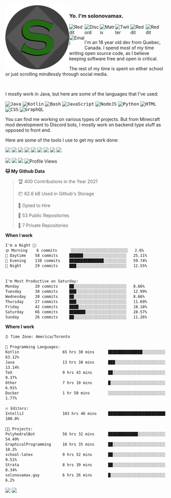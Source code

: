 <img align="left" alt="Avatar" width="200px" src="https://raw.githubusercontent.com/solonovamax/solonovamax/main/solonovamax-circle.png" />

### Yo. I'm solonovamax.

<a href="https://gitlab.com/solonovamax">
    <img align="left" alt="Reddit" width="48px" src="https://img.icons8.com/color/2x/gitlab.png">
</a>

<a href="https://discord.solonovamax.gay">
    <img align="left" alt="Discord" width="48px" src="https://img.icons8.com/color/2x/discord-logo.png">
</a>

<a href="https://matrix.to/#/@solonovamax:matrix.org">
    <img align="left" alt="Matrix" width="48px" src="https://img.icons8.com/material/2x/matrix-logo.png">
</a>

<a href="https://twitter.com/solonovamax">
    <img align="left" alt="Twitter" width="48px" src="https://img.icons8.com/color/2x/twitter.png">
</a>

<!-- <a href="https://twitch.tv/solonovamax">
    <img align="left" alt="Twitch" width="48px" src="https://img.icons8.com/color/2x/twitch.png">
</a> -->

<a href="https://reddit.com/u/solonovamax">
    <img align="left" alt="Reddit" width="48px" src="https://img.icons8.com/color/2x/reddit.png">
</a>

<a href="https://www.youtube.com/channel/UCTxCeyGu41WfEBT8mXpjHMA">
    <img align="left" alt="Reddit" width="48px" src="https://img.icons8.com/color/2x/youtube.png">
</a>

<a href="mailto:solonovamax@12oclockpoint.com">
    <img align="left" alt="Email" width="48px" src="https://img.icons8.com/fluency/2x/mail.png">
</a>

<!-- <a href="https://open.spotify.com/user/solonovamax">
    <img align="left" alt="Spotify" width="48px" src="https://img.icons8.com/color/2x/spotify.png">
</a> -->

<br/>
<br/>

I'm an 18 year old dev from Quebec, Canada.
I spend most of my time writing open source code, as I believe keeping software free and open is critical.

The rest of my time is spent on either school or just scrolling mindlessly through social media.

<br/>

I mostly work in Java, but here are some of the languages that I've used:

<kbd><img height="32" alt="Java" src="https://img.icons8.com/color/1x/java-coffee-cup-logo.png"></kbd>
<kbd><img height="32" alt="Kotlin" src="https://img.icons8.com/color/1x/kotlin.png"></kbd>
<kbd><img height="32" alt="Bash" src="https://img.icons8.com/color/1x/console.png"></kbd>
<kbd><img height="32" alt="JavaScript" src="https://img.icons8.com/color/1x/javascript.png"></kbd>
<kbd><img height="32" alt="NodeJS" src="https://img.icons8.com/color/1x/nodejs.png"></kbd>
<kbd><img height="32" alt="Python" src="https://img.icons8.com/color/1x/python.png"></kbd>
<kbd><img height="32" alt="HTML" src="https://img.icons8.com/color/1x/html-5.png"></kbd>
<kbd><img height="32" alt="CSS" src="https://img.icons8.com/color/1x/css3.png"></kbd>
<kbd><img height="32" alt="GraphQL" src="https://img.icons8.com/color/1x/graphql.png"></kbd>

You can find me working on various types of projects.
But from Minecraft mod development to Discord bots, I mostly work on backend type stuff as opposed to front end.

Here are some of the tools I use to get my work done:

<kbd><img height="32" src="https://img.icons8.com/color/2x/intellij-idea.png"></kbd>
<kbd><img height="32" src="https://img.icons8.com/color/2x/linux.png"></kbd>
<kbd><img height="32" src="https://img.icons8.com/fluent/2x/console.png"></kbd>
<kbd><img height="32" src="https://img.icons8.com/color/2x/open-source.png"></kbd>
<kbd><img height="32" src="https://img.icons8.com/color/2x/git.png"></kbd>
<kbd><img height="32" src="https://img.icons8.com/color/2x/docker.png"></kbd>
<kbd><img height="32" src="https://img.icons8.com/color/2x/mongodb.png"></kbd>
<kbd><img height="32" src="https://img.icons8.com/color/2x/nginx.png"></kbd>
<kbd><img height="32" src="https://img.icons8.com/metro/2x/mysql.png"></kbd>

![](https://img.shields.io/badge/OS-Arch%20Linux-informational?style=flat&logo=Arch%20Linux&logoColor=white&color=007ec6)
![](https://img.shields.io/badge/Editor-IntelliJ%20Idea-informational?style=flat&logo=IntelliJ%20Idea&logoColor=white&color=007ec6)
![](https://img.shields.io/badge/Main%20Languages-Java%20%26%20Kotlin-informational?style=flat&logo=Java&logoColor=white&color=007ec6)
![Profile Views](https://komarev.com/ghpvc/?username=solonovamax&color=blue&style=flat)


<!--START_SECTION:waka-->
**🐱 My Github Data** 

> 🏆 400 Contributions in the Year 2021
 > 
> 📦 62.6 kB Used in Github's Storage 
 > 
> 💼 Opted to Hire
 > 
> 📜 53 Public Repositories 
 > 
> 🔑 7 Private Repositories  
 > 
**When I work** 

```text
I'm a Night 🦉: 
🌞 Morning    6 commits      ░░░░░░░░░░░░░░░░░░░░░░░░░   2.6% 
🌆 Daytime    58 commits     ██████░░░░░░░░░░░░░░░░░░░   25.11% 
🌃 Evening    138 commits    ███████████████░░░░░░░░░░   59.74% 
🌙 Night      29 commits     ███░░░░░░░░░░░░░░░░░░░░░░   12.55%


I'm Most Productive on Saturday: 
Monday       20 commits     ██░░░░░░░░░░░░░░░░░░░░░░░   8.66% 
Tuesday      30 commits     ███░░░░░░░░░░░░░░░░░░░░░░   12.99% 
Wednesday    20 commits     ██░░░░░░░░░░░░░░░░░░░░░░░   8.66% 
Thursday     27 commits     ███░░░░░░░░░░░░░░░░░░░░░░   11.69% 
Friday       42 commits     ████░░░░░░░░░░░░░░░░░░░░░   18.18% 
Saturday     66 commits     ███████░░░░░░░░░░░░░░░░░░   28.57% 
Sunday       26 commits     ██░░░░░░░░░░░░░░░░░░░░░░░   11.26%

```


**Where I work** 

```text
⌚︎ Time Zone: America/Toronto

💬 Programming Languages: 
Kotlin                   65 hrs 30 mins      ███████████████░░░░░░░░░░   63.12% 
Java                     13 hrs 38 mins      ███░░░░░░░░░░░░░░░░░░░░░░   13.14% 
TeX                      9 hrs 43 mins       ██░░░░░░░░░░░░░░░░░░░░░░░   9.37% 
Other                    7 hrs 10 mins       █░░░░░░░░░░░░░░░░░░░░░░░░   6.91% 
Docker                   1 hr 50 mins        ░░░░░░░░░░░░░░░░░░░░░░░░░   1.77%

🔥 Editors: 
IntelliJ                 103 hrs 46 mins     █████████████████████████   100.0%

🐱‍💻 Projects: 
PolyhedralBot            56 hrs 32 mins      █████████████░░░░░░░░░░░░   54.49% 
GraphicalProgramming     10 hrs 35 mins      ██░░░░░░░░░░░░░░░░░░░░░░░   10.2% 
school-latex             9 hrs 52 mins       ██░░░░░░░░░░░░░░░░░░░░░░░   9.51% 
Strata                   8 hrs 39 mins       ██░░░░░░░░░░░░░░░░░░░░░░░   8.34% 
solonovamax.gay          6 hrs 26 mins       █░░░░░░░░░░░░░░░░░░░░░░░░   6.2%

```


<!--END_SECTION:waka-->

<div style="white-space:nowrap;width:100%;position: relative;display: inline-block">
<img align="center" src="https://github-readme-stats.vercel.app/api?username=solonovamax&custom_title=solonovamax%27s%20Github%20Stats&langs_count=5&include_all_commits=true&count_private=true&show_icons=true&theme=github_dark"/>
<img align="center" src="https://github-readme-stats.vercel.app/api/wakatime?username=solonovamax&custom_title=solonovamax%27s%20Primary%20Languages&langs_count=10&show_icons=true&theme=github_dark"/>
</div>

